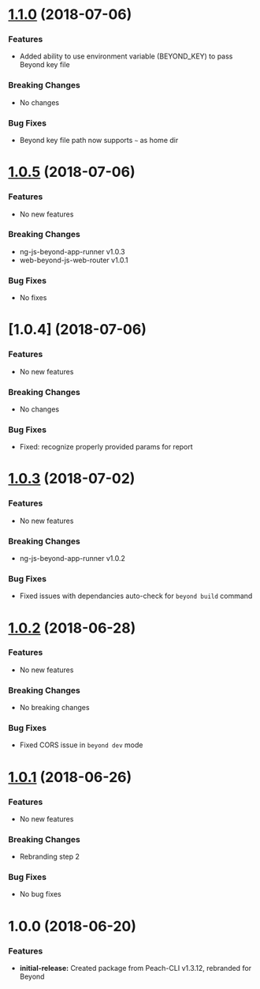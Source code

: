 <a name="1.1.0"></a>
# [1.1.0](https://github.com/getbeyond/beyond-cli/compare/v1.0.5...v1.1.0) (2018-07-06)

### Features
* Added ability to use environment variable (BEYOND_KEY) to pass Beyond key file

### Breaking Changes
* No changes

### Bug Fixes
* Beyond key file path now supports `~` as home dir

<a name="1.0.5"></a>
# [1.0.5](https://github.com/getbeyond/beyond-cli/compare/v1.0.4...v1.0.5) (2018-07-06)

### Features
* No new features

### Breaking Changes
* ng-js-beyond-app-runner v1.0.3
* web-beyond-js-web-router v1.0.1

### Bug Fixes
* No fixes

<a name="1.0.4"></a>
# [1.0.4] (2018-07-06)

### Features
* No new features

### Breaking Changes
* No changes

### Bug Fixes
* Fixed: recognize properly provided params for report

<a name="1.0.3"></a>
# [1.0.3](https://github.com/getbeyond/beyond-cli/compare/v1.0.2...v1.0.3) (2018-07-02)

### Features
* No new features

### Breaking Changes
* ng-js-beyond-app-runner v1.0.2

### Bug Fixes
* Fixed issues with dependancies auto-check for `beyond build` command

<a name="1.0.2"></a>
# [1.0.2](https://github.com/getbeyond/beyond-cli/compare/v1.0.1...v1.0.2) (2018-06-28)

### Features
* No new features

### Breaking Changes
* No breaking changes

### Bug Fixes
* Fixed CORS issue in `beyond dev` mode

<a name="1.0.1"></a>
# [1.0.1](https://github.com/getbeyond/beyond-cli/compare/v1.0.0...v1.0.1) (2018-06-26)

### Features
* No new features

### Breaking Changes
* Rebranding step 2

### Bug Fixes
* No bug fixes

<a name="1.0.0"></a>
# 1.0.0 (2018-06-20)

### Features
* **initial-release:** Created package from Peach-CLI v1.3.12, rebranded for Beyond
